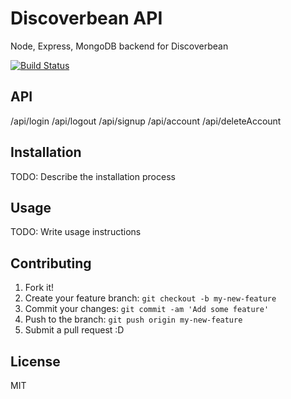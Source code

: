 # Discoverbean API
Node, Express, MongoDB backend for Discoverbean

[![Build Status](https://travis-ci.org/jverrone3/discoverbean-api.svg?branch=master)](https://travis-ci.org/jverrone3/discoverbean-api)

## API

/api/login
/api/logout
/api/signup
/api/account
/api/deleteAccount

## Installation
TODO: Describe the installation process

## Usage
TODO: Write usage instructions

## Contributing
1. Fork it!
2. Create your feature branch: `git checkout -b my-new-feature`
3. Commit your changes: `git commit -am 'Add some feature'`
4. Push to the branch: `git push origin my-new-feature`
5. Submit a pull request :D

## License
MIT
